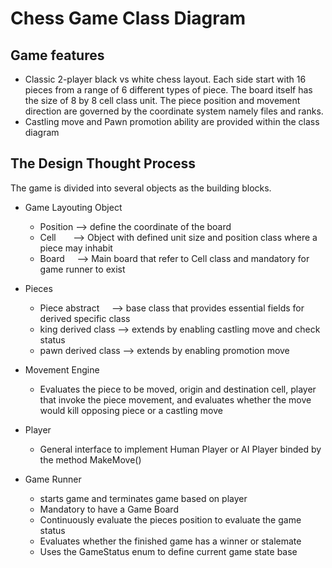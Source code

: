 # Chess Game Class Diagram

## Game features

- Classic 2-player black vs white chess layout. Each side start with 16 pieces from a range of 6 different types of piece. The board itself has the size of 8 by 8 cell class unit. The piece position and movement direction are governed by the coordinate system namely files and ranks.
- Castling move and Pawn promotion ability are provided within the class diagram

## The Design Thought Process

The game is divided into several objects as the building blocks.

- Game Layouting Object

  - Position --> define the coordinate of the board
  - Cell &nbsp; &nbsp; &nbsp;  --> Object with defined unit size and position class where a piece may inhabit
  - Board &nbsp; &nbsp; --> Main board that refer to Cell class and mandatory for game runner to exist

- Pieces

  - Piece abstract &nbsp; &nbsp; --> base class that provides essential fields for derived specific class
  - king derived class --> extends by enabling castling move and check status
  - pawn derived class --> extends by enabling promotion move

- Movement Engine

  - Evaluates the piece to be moved, origin and destination cell, player that invoke the piece movement, and evaluates whether the move would kill opposing piece or a castling move

- Player

  - General interface to implement Human Player or AI Player binded by the method MakeMove()

- Game Runner

  - starts game and terminates game based on player
  - Mandatory to have a Game Board
  - Continuously evaluate the pieces position to evaluate the game status
  - Evaluates whether the finished game has a winner or stalemate
  - Uses the GameStatus enum to define current game state base
  